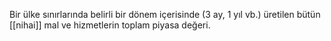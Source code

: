  Bir ülke sınırlarında belirli bir dönem içerisinde (3 ay, 1 yıl vb.) üretilen bütün [[nihai]] mal ve hizmetlerin toplam piyasa değeri.